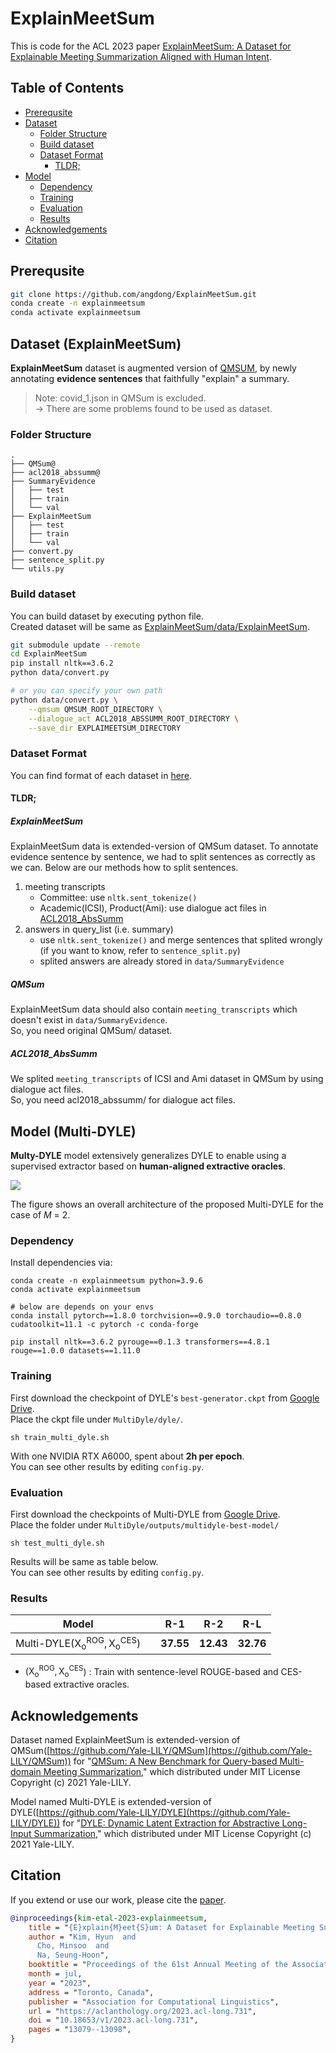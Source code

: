 # ExplainMeetSum

This is code for the ACL 2023 paper [ExplainMeetSum: A Dataset for Explainable Meeting Summarization Aligned with Human Intent](https://aclanthology.org/2023.acl-long.731.pdf).

## Table of Contents

* [Prerequsite](#prerequsite)
* [Dataset](#dataset)
  * [Folder Structure](#folder-structure)
  * [Build dataset](#build-dataset)
  * [Dataset Format](#dataset-format)
    * [TLDR;](#tldr)
* [Model](#model)
  * [Dependency](#dependency)
  * [Training](#training)
  * [Evaluation](#evaluation)
  * [Results](#results)
* [Acknowledgements](#acknowledgements)
* [Citation](#citation)

## Prerequsite
```bash
git clone https://github.com/angdong/ExplainMeetSum.git
conda create -n explainmeetsum
conda activate explainmeetsum
```

## Dataset (ExplainMeetSum)

**ExplainMeetSum** dataset is augmented version of [QMSUM](https://github.com/Yale-LILY/QMSum), by newly annotating **evidence sentences** that faithfully "explain" a summary.

> Note: covid_1.json in QMSum is excluded. \
> $\to$ There are some problems found to be used as dataset.

### Folder Structure
```
.
├── QMSum@
├── acl2018_abssumm@
├── SummaryEvidence
│   ├── test
│   ├── train
│   └── val
├── ExplainMeetSum
│   ├── test
│   ├── train
│   └── val
├── convert.py
├── sentence_split.py
└── utils.py
```

### Build dataset
You can build dataset by executing python file.\
Created dataset will be same as [ExplainMeetSum/data/ExplainMeetSum](data/ExplainMeetSum).

```bash
git submodule update --remote
cd ExplainMeetSum
pip install nltk==3.6.2
python data/convert.py

# or you can specify your own path
python data/convert.py \
    --qmsum QMSUM_ROOT_DIRECTORY \
    --dialogue_act ACL2018_ABSSUMM_ROOT_DIRECTORY \
    --save_dir EXPLAIMEETSUM_DIRECTORY
```

### Dataset Format
You can find format of each dataset in [here](data/README.md).

#### TLDR;
##### ExplainMeetSum
ExplainMeetSum data is extended-version of QMSum dataset. To annotate evidence sentence by sentence, we had to split sentences as correctly as we can. Below are our methods how to split sentences.

1. meeting transcripts
    * Committee: use `nltk.sent_tokenize()`
    * Academic(ICSI), Product(Ami): use dialogue act files in [ACL2018_AbsSumm](https://bitbucket.org/dascim/acl2018_abssumm/src/master/)
2. answers in query_list (i.e. summary)
    * use `nltk.sent_tokenize()` and merge sentences that splited wrongly (if you want to know, refer to `sentence_split.py`)
    * splited answers are already stored in `data/SummaryEvidence`

##### QMSum
ExplainMeetSum data should also contain `meeting_transcripts` which doesn't exist in `data/SummaryEvidence`.\
So, you need original QMSum/ dataset.

##### ACL2018_AbsSumm
We splited `meeting_transcripts` of ICSI and Ami dataset in QMSum by using dialogue act files.\
So, you need acl2018_abssumm/ for dialogue act files.

## Model (Multi-DYLE)
**Multy-DYLE** model extensively generalizes DYLE to enable using a supervised
extractor based on **human-aligned extractive oracles**.

![](img/model_structure.png)

The figure shows an overall architecture of the proposed Multi-DYLE for the case of $M$ = 2.

### Dependency
Install dependencies via:
```
conda create -n explainmeetsum python=3.9.6
conda activate explainmeetsum

# below are depends on your envs
conda install pytorch==1.8.0 torchvision==0.9.0 torchaudio==0.8.0 cudatoolkit=11.1 -c pytorch -c conda-forge

pip install nltk==3.6.2 pyrouge==0.1.3 transformers==4.8.1 rouge==1.0.0 datasets==1.11.0
```

### Training
First download the checkpoint of DYLE's `best-generator.ckpt` from [Google Drive](https://drive.google.com/drive/folders/1Zz97kORSWvK6VU1leCyOFQnlijJRI8HG).\
Place the ckpt file under `MultiDyle/dyle/`.

```
sh train_multi_dyle.sh
```
With one NVIDIA RTX A6000, spent about **2h per epoch**.\
You can see other results by editing `config.py`.

### Evaluation
First download the checkpoints of Multi-DYLE from [Google Drive](https://drive.google.com/drive/u/2/folders/1IL9NoqsQbhzk-ALg2_BJXZBgznKOW5Zv).\
Place the folder under `MultiDyle/outputs/multidyle-best-model/`
```
sh test_multi_dyle.sh
```
Results will be same as table below.\
You can see other results by editing `config.py`.

### Results

|Model||R-1|R-2|R-L|
|-|-|-|-|-|
|$\text{Multi-DYLE}(\mathsf{X^{ROG}_o}, \mathsf{X^{CES}_o})$||**37.55**|**12.43**|**32.76**|

* ($\mathsf{X^{ROG}_o}, \mathsf{X^{CES}_o}$) : Train with sentence-level ROUGE-based and CES-based extractive oracles.

## Acknowledgements
Dataset named ExplainMeetSum is extended-version of QMSum([https://github.com/Yale-LILY/QMSum](https://github.com/Yale-LILY/QMSum)) for "[QMSum: A New Benchmark for Query-based Multi-domain Meeting Summarization](https://arxiv.org/pdf/2104.05938v1.pdf)," which distributed under MIT License Copyright (c) 2021 Yale-LILY.

Model named Multi-DYLE is extended-version of DYLE([https://github.com/Yale-LILY/DYLE](https://github.com/Yale-LILY/DYLE)) for "[DYLE: Dynamic Latent Extraction for Abstractive Long-Input Summarization](https://arxiv.org/pdf/2110.08168.pdf)," which distributed under MIT License Copyright (c) 2021 Yale-LILY.

## Citation
If you extend or use our work, please cite the [paper](https://aclanthology.org/2023.acl-long.731.pdf).

```bibtex
@inproceedings{kim-etal-2023-explainmeetsum,
    title = "{E}xplain{M}eet{S}um: A Dataset for Explainable Meeting Summarization Aligned with Human Intent",
    author = "Kim, Hyun  and
      Cho, Minsoo  and
      Na, Seung-Hoon",
    booktitle = "Proceedings of the 61st Annual Meeting of the Association for Computational Linguistics (Volume 1: Long Papers)",
    month = jul,
    year = "2023",
    address = "Toronto, Canada",
    publisher = "Association for Computational Linguistics",
    url = "https://aclanthology.org/2023.acl-long.731",
    doi = "10.18653/v1/2023.acl-long.731",
    pages = "13079--13098",
}

```
